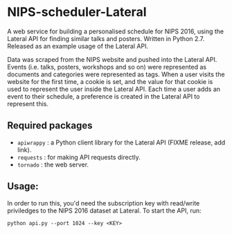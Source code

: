# NIPS-scheduler-Lateral

A web service for building a personalised schedule for NIPS 2016, using the Lateral API for finding similar talks and posters.  Written in Python 2.7.  Released as an example usage of the Lateral API.

Data was scraped from the NIPS website and pushed into the Lateral API.  Events (i.e. talks, posters, workshops and so on) were represented as documents and categories were represented as tags.  When a user visits the website for the first time, a cookie is set, and the value for that cookie is used to represent the user inside the Lateral API.  Each time a user adds an event to their schedule, a preference is created in the Lateral API to represent this.

## Required packages

 - `apiwrappy` : a Python client library for the Lateral API (FIXME release, add link).
 - `requests` : for making API requests directly.
 - `tornado` : the web server.

## Usage:

In order to run this, you'd need the subscription key with read/write priviledges to the NIPS 2016 dataset at Lateral.  To start the API, run:

```
python api.py --port 1024 --key <KEY>
```
